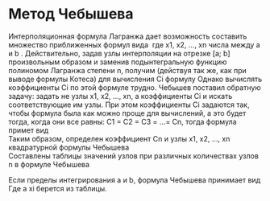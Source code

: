 # Метод Чебышева
Интерполяционная формула Лагранжа дает возможность составить множество приближенных формул вида
![]()
где x1, x2, …, xn числа между a и b . Действительно, задав узлы интерполяции на отрезке [a; b] произвольным образом и заменив подынтегральную функцию полиномом Лагранжа степени n, получим (действуя так же, как при выводе формулы Котеса) для вычисления Сi формулу
Однако вычислять коэффициенты Ci по этой формуле трудно. Чебышев поставил обратную задачу: задать не узлы x1, x2, …, xn, а коэффициенты Ci и искать соответствующие им узлы. При этом коэффициенты Ci задаются так, чтобы формула была как можно проще для вычислений, а это будет тогда, когда они все равны: C1 = C2 = C3 = …= Cn, тогда формула примет вид
![]()   
Таким образом, определен коэффициент Cn и узлы x1, x2, …, xn квадратурной формулы Чебышева
![]()   
Составлены таблицы значений узлов при различных количествах узлов n в формуле Чебышева 
![]()   

Если пределы интегрирования a и b, формула Чебышева принимает вид
![]()   
Где а xi берется из таблицы.
![]()   